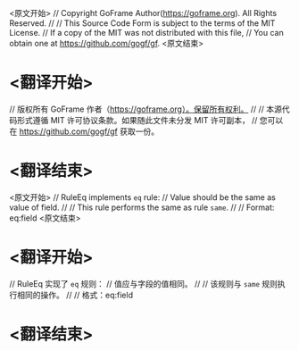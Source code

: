 
<原文开始>
// Copyright GoFrame Author(https://goframe.org). All Rights Reserved.
//
// This Source Code Form is subject to the terms of the MIT License.
// If a copy of the MIT was not distributed with this file,
// You can obtain one at https://github.com/gogf/gf.
<原文结束>

# <翻译开始>
// 版权所有 GoFrame 作者（https://goframe.org）。保留所有权利。
//
// 本源代码形式遵循 MIT 许可协议条款。如果随此文件未分发 MIT 许可副本，
// 您可以在 https://github.com/gogf/gf 获取一份。
# <翻译结束>


<原文开始>
// RuleEq implements `eq` rule:
// Value should be the same as value of field.
//
// This rule performs the same as rule `same`.
//
// Format: eq:field
<原文结束>

# <翻译开始>
// RuleEq 实现了 `eq` 规则：
// 值应与字段的值相同。
//
// 该规则与 `same` 规则执行相同的操作。
//
// 格式：eq:field
# <翻译结束>

